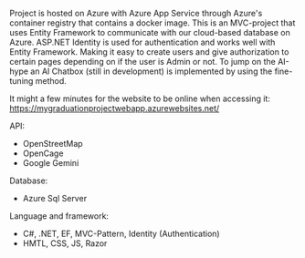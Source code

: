Project is hosted on Azure with Azure App Service through Azure's container registry that contains a docker image. This is an MVC-project that uses Entity Framework to communicate with our cloud-based database on Azure. ASP.NET Identity is used for authentication and works well with Entity Framework. Making it easy to create users and give authorization to certain pages depending on if the user is Admin or not. To jump on the AI-hype an AI Chatbox (still in development) is implemented by using the fine-tuning method.

It might a few minutes for the website to be online when accessing it:
https://mygraduationprojectwebapp.azurewebsites.net/

API:
- OpenStreetMap
- OpenCage
- Google Gemini

Database:
- Azure Sql Server

Language and framework:
- C#, .NET, EF, MVC-Pattern, Identity (Authentication)
- HMTL, CSS, JS, Razor
